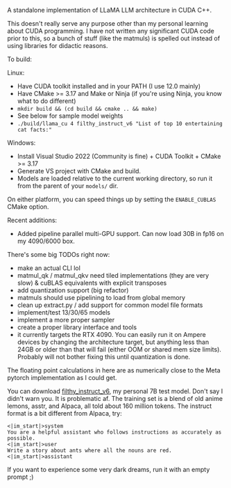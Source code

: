 A standalone implementation of LLaMA LLM architecture in CUDA C++.

This doesn't really serve any purpose other than my personal learning about CUDA programming. I have not written any significant CUDA code prior to this, so a bunch of stuff (like the matmuls) is spelled out instead of using libraries for didactic reasons.

To build:

Linux:

* Have CUDA toolkit installed and in your PATH (I use 12.0 mainly)
* Have CMake >= 3.17 and Make or Ninja (if you're using Ninja, you know what to do different)
* `mkdir build && (cd build && cmake .. && make)`
* See below for sample model weights
* `./build/llama_cu 4 filthy_instruct_v6 "List of top 10 entertaining cat facts:"`

Windows:

* Install Visual Studio 2022 (Community is fine) + CUDA Toolkit + CMake >= 3.17
* Generate VS project with CMake and build.
* Models are loaded relative to the current working directory, so run it from the parent of your `models/` dir.

On either platform, you can speed things up by setting the `ENABLE_CUBLAS` CMake option.

Recent additions:

* Added pipeline parallel multi-GPU support. Can now load 30B in fp16 on my 4090/6000 box.

There's some big TODOs right now:

* make an actual CLI lol
* matmul_qk / matmul_qkv need tiled implementations (they are very slow) & cuBLAS equivalents with explicit transposes
* add quantization support (big refactor)
* matmuls should use pipelining to load from global memory
* clean up extract.py / add support for common model file formats
* implement/test 13/30/65 models
* implement a more proper sampler
* create a proper library interface and tools
* it currently targets the RTX 4090. You can easily run it on Ampere devices by changing the architecture target, but anything less than 24GB or older than that will fail (either OOM or shared mem size limits). Probably will not bother fixing this until quantization is done.

The floating point calculations in here are as numerically close to the Meta pytorch implementation as I could get.

You can download [filthy_instruct_v6](https://f000.backblazeb2.com/file/unaligned-ai/filthy_instruct_v6_extracted.tar), my personal 7B test model. Don't say I didn't warn you. It is problematic af. The training set is a blend of old anime lemons, asstr, and Alpaca, all told about 160 million tokens. The instruct format is a bit different from Alpaca, try:

```
<|im_start|>system
You are a helpful assistant who follows instructions as accurately as possible.
<|im_start|>user
Write a story about ants where all the nouns are red.
<|im_start|>assistant
```

If you want to experience some very dark dreams, run it with an empty prompt ;)

